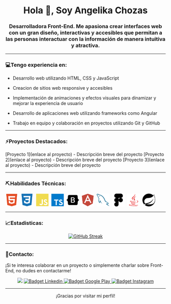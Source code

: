 <div id="header" align="center">
  <h1 align="center">Hola 👋, Soy Angelika Chozas</h1>
  <h3>Desarrolladora Front-End. Me apasiona crear interfaces web con un gran diseño, interactivas y accesibles que permitan a las personas interactuar con la información de manera intuitiva y atractiva.</h3>
</div>
<hr>
<div id="experiencia">
  <h3>💻Tengo experiencia en:</h3>
  <ul>
    <li>
      <p>Desarrollo web utilizando HTML, CSS y JavaScript</p>
    </li>
     <li>
      <p>Creacion de sitios web responsive y accesibles</p>
    </li>
     <li>
       <p>Implementación de animaciones y efectos visuales para dinamizar y mejorar la experiencia de usuario</p>
    </li>
     <li>
      <p>Desarrollo de aplicaciones web utilizando frameworks como Angular</p>
    </li>
    <li>
      <p>Trabajo en equipo y colaboración en proyectos utilizando Git y GitHub</p>
    </li>
  </ul>
</div>
<hr>
<div id = "proyectos">
  <h3>⚡Proyectos Destacados:</h3>
  [Proyecto 1](enlace al proyecto) - Descripción breve del proyecto
  [Proyecto 2](enlace al proyecto) - Descripción breve del proyecto
  [Proyecto 3](enlace al proyecto) - Descripción breve del proyecto
</div>
<hr>
<div id="languages" align="left">
  <h3>⛏️ Habilidades Técnicas:</h3>
    <div>
      <img src="https://github.com/devicons/devicon/blob/master/icons/html5/html5-plain.svg" title="HTML5" alt="HTML5"
           width="40" height="40"/>&nbsp;
      <img src="https://github.com/devicons/devicon/blob/master/icons/css3/css3-plain.svg" title="CSS3" alt="CSS3"
           width="40" height="40"/>&nbsp;
      <img src="https://github.com/devicons/devicon/blob/master/icons/javascript/javascript-plain.svg" title="JavaScript" alt="JavaScript"
           width="40" height="40"/>&nbsp;
      <img src="https://github.com/devicons/devicon/blob/master/icons/typescript/typescript-plain.svg" title="TypeScript" alt="TypeScript"
           width="40" height="40"/>&nbsp;
      <img src="https://github.com/devicons/devicon/blob/master/icons/bootstrap/bootstrap-plain.svg" title="BootStrap" alt="BootStrap"
           width="40" height="40"/>&nbsp;
      <img src="https://github.com/devicons/devicon/blob/master/icons/angularjs/angularjs-plain.svg" title="Angular" alt="Angular"
           width="40" height="40"/>&nbsp;
      <img src="https://github.com/devicons/devicon/blob/master/icons/mysql/mysql-plain.svg" title="MySql" alt="MySql"
           width="40" height="40"/>&nbsp;
      <img src="https://github.com/devicons/devicon/blob/master/icons/figma/figma-plain.svg" title="Figma" alt="Figma"
           width="40" height="40"/>&nbsp;
      <img src="https://github.com/devicons/devicon/blob/master/icons/java/java-plain.svg" title="Java" alt="Java"
           width="40" height="40"/>&nbsp;
      <img src="https://github.com/devicons/devicon/blob/master/icons/spring/spring-plain.svg" title="Spring" alt="Spring"
           width="40" height="40"/>&nbsp;
    </div>
</div>
<hr>
<h3>📈Estadisticas:</h3>
  <div align="center">
  
[![GitHub Streak](http://github-readme-streak-stats.herokuapp.com?user=AngelikaWebDev&theme=radical&hide_border=true&border_radius=4.6)](https://git.io/streak-stats)

  </div>
<hr>
  <div id="contacto">
    <h3>📧Contacto:</h3>
    <p>
      ¡Si te interesa colaborar en un proyecto o simplemente charlar sobre Front-End, no dudes en contactarme!
    </p>
      </div>
  <div id="badges" align="center">
  <a href="mailto:angelikawebdev@gmail.com"><img src="https://img.shields.io/badge/Gmail-D14836?style=for-the-badge&logo=gmail&logoColor=white"></a>
    <a href="https://www.linkedin.com/in/angelikachozas">
      <img src="https://img.shields.io/badge/LinkedIn-0077B5?style=for-the-badge&logo=linkedin&logoColor=white" alt="Badget Linkedin"/>
    </a>
      <a href="#">
      <img src="https://img.shields.io/badge/Google_Play-414141?style=for-the-badge&logo=google-play&logoColor=white" alt="Badget Google Play"/>
    </a>
    <a href="https://instagram.com/angelikawebdev?igshid=ZDdkNTZiNTM=">
      <img src="https://img.shields.io/badge/Instagram-E4405F?style=for-the-badge&logo=instagram&logoColor=white" alt="Badget Instagram"/>
    </a>
  </div>
<hr>
<div  align="center">
¡Gracias por visitar mi perfil!
 </div>

